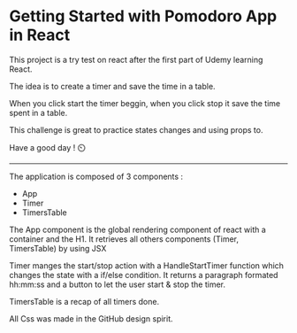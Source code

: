 # Getting Started with Pomodoro App in React

This project is a try test on react after the first part of Udemy learning React.

The idea is to create a timer and save the time in a table.

When you click start the timer beggin, when you click stop it save the time spent in a table.

This challenge is great to practice states changes and using props to.

Have a good day ! ⏲️

----------------------------------------------------------------------
The application is composed of 3 components :

- App
- Timer
- TimersTable

The App component is the global rendering component of react with a container and the H1. It retrieves all others components (Timer, TimersTable) by using JSX

Timer manges the start/stop action with a HandleStartTimer function which changes the state with a if/else condition.
It returns a paragraph formated hh:mm:ss and a button to let the user start & stop the timer.

TimersTable is a recap of all timers done.

All Css was made in the GitHub design spirit.
